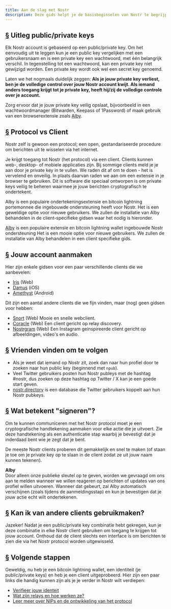 ```yaml
---
title: Aan de slag met Nostr
description: Deze gids helpt je de basisbeginselen van Nostr te begrijpen. We behandelen hoe je een nieuwe lightning wallet aanmaakt, een account aanmaakt en je veilig aanmeldt bij een client.
---
```


## [§](#understanding-keys) Uitleg public/private keys

Elk Nostr account is gebaseerd op een public/private key. Om het eenvoudig uit te leggen kun je een public key vergelijken met een gebruikersnaam en is een private key een wachtwoord, met één belangrijk verschil. In tegenstelling tot een wachtwoord, kan een private key niet gewijzigd worden. Een private key wordt ook wel een secret key genoemd.

Laten we het nogmaals duidelijk zeggen: **Als je jouw private key verliest, ben je de volledige control over jouw Nostr account kwijt. Als iemand anders toegang krijgt tot je private key, heeft hij/zij de volledige controle over je account.**

Zorg ervoor dat je jouw private key  veilig opslaat, bijvoorbeeld in een wachtwoordmanager (Bitwarden, Keepass of 1Password) of maak gebruik van een browserextensie zoals [Alby](https://getalby.com/#alby-extension).

## [§](#protocol-vs-client) Protocol vs Client

Nostr zelf is gewoon een protocol; een open, gestandariseerde procedure om berichten uit te wisselen via het internet.

Je krijgt toegang tot Nostr (het protocol) via een client. Clients kunnen web-, desktop- of mobiele applicaties zijn. Bij sommige clients meld je je aan door je private key in te vullen. We raden dit af om te doen - het is vervelend en onveilig. In plaats daarvan raden we aan om een extensie in je browser te gebruiken. Dit is software die speciaal ontworpen is om private keys veilig te beheren waarmee je jouw berichten cryptografisch te ondertekent.

Alby is een populaire ondertekeningsextensie en bitcoin lightning portemonnee die ingebouwde ondersteuning heeft voor Nostr. Het is een geweldige optie voor nieuwe gebruikers. We zullen de installatie van Alby behandelen in de client-specifieke gidsen waar het nodig is hieronder.

[Alby](https://getalby.com?utm_source=nostr.how&ref=nostr.how) is een populaire extensie en bitcoin lightning wallet ingebouwde Nostr ondersteuning  Het is een mooie optie voor nieuwe gebruikers. We zullen de installatie van Alby behandelen in een client specifieke gids.

## [§](#create-your-account) Jouw account aanmaken

Hier zijn enkele gidsen voor een paar verschillende clients die we aanbevelen:

-   [Iris](/nl/guides/iris) (Web)
-   [Damus](/nl/guides/damus) (iOS)
-   [Amethyst](/nl/guides/amethyst) (Android)

Dit zijn een aantal andere clients die we fijn vinden, maar (nog) geen gidsen voor hebben:

-   [Snort](https://snort.social?utm_source=nostr.how&ref=nostr.how) (Web) Mooie en snelle webclient.
-   [Coracle](https://coracle.social?utm_source=nostr.how&ref=nostr.how) (Web) Een client gericht op relay discovery.
-   [Nostrgram](https://nostrgram.co?utm_source=nostr.how&ref=nostr.how) (Web) Een Instagram geinspireerde client gericht op afbeeldingen, video's en audio.

## [§](#find-friends) Vrienden vinden om te volgen

-   Als je weet dat iemand op Nostr zit, zoek dan naar hun profiel door te zoeken naar hun public key (beginnend met `npub`).
-   Veel Twitter gebruikers posten hun Nostr publeys met de hashtag #nostr, dus zoeken op deze hashtag op Twitter / X kan je een goede start geven.
-   [nostr.directory](https://nostr.directory?utm_source=nostr.how&ref=nostr.how) is een database die Twitter gebruikers koppelt aan hun Nostr pubkeys.

## [§](#whats-signing) Wat betekent "signeren"?

Om te kunnen communiceren met het Nostr protocol moet je een cryptografische handtekening aanmaken voor elke actie die je uitvoert. Zie deze handtekening als een authenticatie stap waarbij je bevestigt dat je inderdaad bent wie je zegt dat je bent.

De meeste Nostr clients proberen dit gemakkelijk en snel te maken (of staan je toe om je private key op te slaan in de client zodat ze uit jouw naam kunnen tekenen).

**Alby**  
Door alleen onze publieke sleutel op te geven, worden we gevraagd om ons aan te melden wanneer we willen reageren op berichten of updates van ons profiel willen uitvoeren. Wanneer dat gebeurt, zal Alby automatisch verschijnen (zoals tijdens de aanmeldingsstap) en kun je bevestigen dat je jouw actie echt wilt ondertekenen.

## [§](#can-i-use-other-clients) Kan ik van andere clients gebruikmaken?

Jazeker! Nadat je een public/private key combinatie hebt gekregen, kun je deze combinatie in elke Nostr client gebruiken om toegang te krijgen tot jouw account. Onthoud dat de client slechts een interface is om berichten te zien die via het Nostr protocol worden uitgewisseld.

## [§](#next-steps) Volgende stappen

Geweldig, nu heb je een bitcoin lightning wallet, een identiteit (je public/private keys) en heb je een client uitgeprobeerd. Hier zijn een paar links die handig kunnen zijn als je je verder in Nostr wilt verdiepen:

-   [Verifieer jouw identeit](/nl/guides/get-verified)
-   [Wat zijn relays en hoe werken ze?](/nl/relays)
-   [Leer meer over NIPs en de ontwikkeling van het protocol](/nl/the-protocol)

